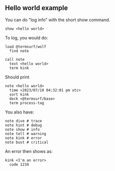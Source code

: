 ## Hello world example

You can do "log info" with the short show command.

    show <hello world>

To log, you would do:

    load @termsurf/wolf
      find note

    call note
      text <hello world>
      term kink

Should print

    note <hello world>
      time <2023/07/10 04:32:01 pm utc>
      sort kink
      deck <@termsurf/base>
      term process-tag

You also have:

    note dive # trace
    note hint # debug
    note show # info
    note tell # warning
    note kink # error
    note bust # critical

An error then shows as:

    kink <I'm an error>
      code 1234
